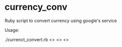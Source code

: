 currency_conv
=============

Ruby script to convert currency using google's service

Usage:

./currenct_convert.rb <<AMOUNT>> <<FROM CODE i.e GBP>> <<TO CODE i.e USD>>
